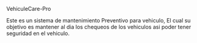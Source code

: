 VehiculeCare-Pro

Este es un sistema de mantenimiento Preventivo para vehiculo, El cual su objetivo es mantener al dia los chequeos de los vehiculos asi poder tener seguridad en el vehiculo.
